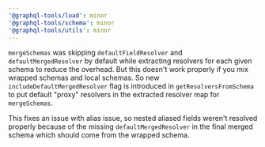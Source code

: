 ```yaml
---
'@graphql-tools/load': minor
'@graphql-tools/schema': minor
'@graphql-tools/utils': minor
---
```


`mergeSchemas` was skipping `defaultFieldResolver` and `defaultMergedResolver` by default while extracting resolvers for each given schema to reduce the overhead. But this doesn't work properly if you mix wrapped schemas and local schemas. So new `includeDefaultMergedResolver` flag is introduced in `getResolversFromSchema` to put default "proxy" resolvers in the extracted resolver map for `mergeSchemas`.

This fixes an issue with alias issue, so nested aliased fields weren't resolved properly because of the missing `defaultMergedResolver` in the final merged schema which should come from the wrapped schema.

